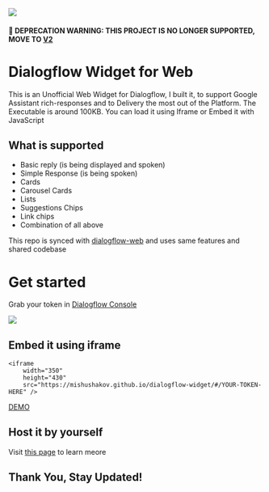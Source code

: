 ![](https://imgur.com/YkOoS4h.png)

#### 🚨 DEPRECATION WARNING: THIS PROJECT IS NO LONGER SUPPORTED, MOVE TO [V2](https://github.com/MishUshakov/dialogflow-web-v2)

# Dialogflow Widget for Web

This is an Unofficial Web Widget for Dialogflow, I built it, to support Google Assistant rich-responses and to Delivery the most out of the Platform. The Executable is around 100KB. You can load it using Iframe or Embed it with JavaScript

## What is supported
- Basic reply (is being displayed and spoken)
- Simple Response (is being spoken)
- Cards
- Carousel Cards
- Lists
- Suggestions Chips
- Link chips
- Combination of all above

This repo is synced with
[dialogflow-web](http://www.github.com/MishUshakov/dialogflow-web) and uses same features and shared codebase

# Get started
Grab your token in [Dialogflow Console](https://console.dialogflow.com)

![](https://imgur.com/mmB4jS2.png)

## Embed it using iframe

```
<iframe
    width="350"
    height="430"
    src="https://mishushakov.github.io/dialogflow-widget/#/YOUR-TOKEN-HERE" />
```

[DEMO](https://codepen.io/mishushakov/pen/NwJRZY?editors=1000)

## Host it by yourself

Visit [this page](https://github.com/MishUshakov/dialogflow-web) to learn meore

## Thank You, Stay Updated!
